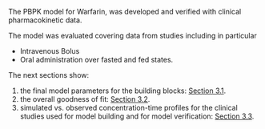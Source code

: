 The PBPK model for Warfarin, was developed and verified with clinical pharmacokinetic data.

The model was evaluated covering data from studies including in particular

* Intravenous Bolus
* Oral administration over fasted and fed states.


The next sections show:

1. the final model parameters for the building blocks: [Section 3.1](#final-input-parameters).
2. the overall goodness of fit: [Section 3.2](#diagnostics-plots).
3. simulated vs. observed concentration-time profiles for the clinical studies used for model building and for model verification: [Section 3.3](#ct-profiles).

